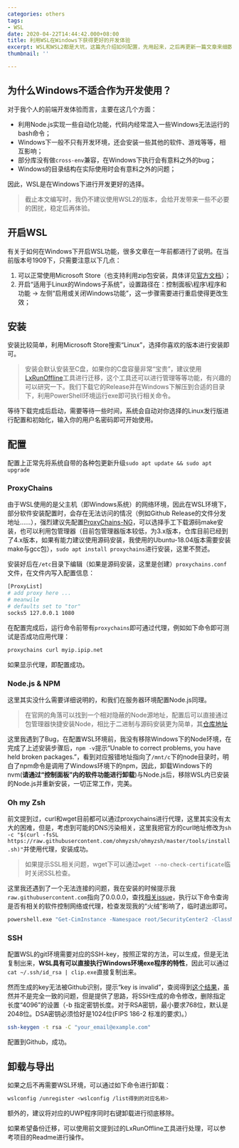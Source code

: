 ```yaml
---
categories: others
tags:
- WSL
date: 2020-04-22T14:44:42.000+08:00
title: 利用WSL在Windows下获得更好的开发体验
excerpt: WSL和WSL2都是大坑，这篇先介绍如何配置，先用起来，之后再更新一篇文章来细数WSL的问题与缺陷……
thumbnail: ''

---
```

## 为什么Windows不适合作为开发使用？

对于我个人的前端开发体验而言，主要在这几个方面：

- 利用Node.js实现一些自动化功能，代码内经常混入一些Windows无法运行的bash命令；
- Windows下一般不只有开发环境，还会安装一些其他的软件、游戏等等，相互影响；
- 部分库没有做`cross-env`兼容，在Windows下执行会有意料之外的bug；
- Windows的目录结构在实际使用时会有意料之外的问题；

因此，WSL是在Windows下进行开发更好的选择。

> 截止本文编写时，我仍不建议使用WSL2的版本，会给开发带来一些不必要的困扰，稳定后再体验。

## 开启WSL

有关于如何在Windows下开启WSL功能，很多文章在一年前都进行了说明。在当前版本号1909下，只需要注意以下几点：

1. 可以正常使用Microsoft Store（也支持利用zip包安装，具体详见[官方文档](https://docs.microsoft.com/en-us/windows/wsl/install-manual)）；
2. 开启“适用于Linux的Windows子系统”，设置路径在：控制面板\程序\程序和功能 -> 左侧“启用或关闭Windows功能”，这一步骤需要进行重启使得更改生效；

## 安装

安装比较简单，利用Microsoft Store搜索“Linux”，选择你喜欢的版本进行安装即可。

> 安装会默认安装至C盘，如果你的C盘容量非常“宝贵”，建议使用[LxRunOffline](https://github.com/DDoSolitary/LxRunOffline)工具进行迁移，这个工具还可以进行管理等等功能，有兴趣的可以研究一下。我们下载它的Release并在Windows下解压到合适的目录下，利用PowerShell环境运行exe即可执行相关命令。

等待下载完成后启动，需要等待一些时间，系统会自动对你选择的Linux发行版进行配置和初始化，输入你的用户名密码即可开始使用。

## 配置

配置上正常先将系统自带的各种包更新升级`sudo apt update && sudo apt upgrade`

### ProxyChains

由于WSL使用的是父主机（即Windows系统）的网络环境，因此在WSL环境下，部分软件安装配置时，会存在无法访问的情况（例如Github Release的文件分发地址……），强烈建议先配置[ProxyChains-NG](https://github.com/rofl0r/proxychains-ng)，可以选择手工下载源码make安装，也可以利用包管理器（目前包管理器版本较低，为3.x版本，仓库目前已经到了4.x版本，如果有能力建议使用源码安装，我使用的Ubuntu-18.04版本需要安装make与gcc包），`sudo apt install proxychains`进行安装，这里不赘述。

安装好后在`/etc`目录下编辑（如果是源码安装，这里是创建）`proxychains.conf`文件，在文件内写入配置信息：

```bash
[ProxyList]
# add proxy here ...
# meanwile
# defaults set to "tor"
socks5 127.0.0.1 1080
```

在配置完成后，运行命令前带有`proxychains`即可通过代理，例如如下命令即可测试是否成功应用代理：

```bash
proxychains curl myip.ipip.net
```

如果显示代理，即配置成功。

### Node.js & NPM

这里其实没什么需要详细说明的，和我们在服务器环境配置Node.js同理。

> 在官网的角落可以找到一个相对隐蔽的Node源地址，配置后可以直接通过包管理器快捷安装Node，相比于二进制与源码安装更为简单，其[仓库地址](https://github.com/nodesource/distributions)

这里我遇到了Bug，在配置WSL环境前，我没有移除Windows下的Node环境，在完成了上述安装步骤后，`npm -v`提示“Unable to correct problems, you have held broken packages.”，看到对应报错地址指向了`/mnt/c`下的node目录时，明白了npm命令是调用了Windows环境下的npm，因此，卸载Windows下的nvm(__请通过“控制面板”内的软件功能进行卸载__)与Node.js后，移除WSL内已安装的Node.js并重新安装，一切正常工作，完美。

### Oh my Zsh

前文提到过，curl和wget目前都可以通过proxychains进行代理，这里其实没有太大的困难，但是，考虑到可能的DNS污染相关，这里我把官方的curl地址修改为`sh -c "$(curl -fsSL https://raw.githubusercontent.com/ohmyzsh/ohmyzsh/master/tools/install.sh)"`并使用代理，安装成功。

> 如果提示SSL相关问题，wget下可以通过`wget --no-check-certificate`临时关闭SSL检查。

这里我还遇到了一个无法连接的问题，我在安装的时候提示我`raw.githubusercontent.com`指向了0.0.0.0，查找[相关issue](https://github.com/microsoft/WSL/issues/3761)，执行以下命令查询是否有相关的软件控制网络或代理，检查发现我的“火绒”影响了，临时退出即可。

```bash
powershell.exe "Get-CimInstance -Namespace root/SecurityCenter2 -ClassName AntivirusProduct" | grep displayName
```

### SSH

配置WSL的git环境需要对应的SSH-key，按照正常的方法，可以生成，但是无法复制出来，__WSL具有可以直接执行Windows环境exe程序的特性__，因此可以通过`cat ~/.ssh/id_rsa | clip.exe`直接复制出来。

然而生成的key无法被Github识别，提示“key is invalid”，查阅得到[这个结果](https://stackoverflow.com/questions/47859437/windows-10-openssh-key-invalid-format)，虽然并不是完全一致的问题，但是提供了思路，将SSH生成的命令修改，删除指定长度“4096”的设置（-b 指定密钥长度。对于RSA密钥，最小要求768位，默认是2048位。DSA密钥必须恰好是1024位(FIPS 186-2 标准的要求)。）

```bash
ssh-keygen -t rsa -C "your_email@example.com"
```

配置到Github，成功。

## 卸载与导出

如果之后不再需要WSL环境，可以通过如下命令进行卸载：

```bash
wslconfig /unregister <wslconfig /list得到的对应名称>
```

额外的，建议将对应的UWP程序同时右键卸载进行彻底移除。

如果希望备份迁移，可以使用前文提到过的LxRunOffline工具进行处理，可以参考项目的Readme进行操作。